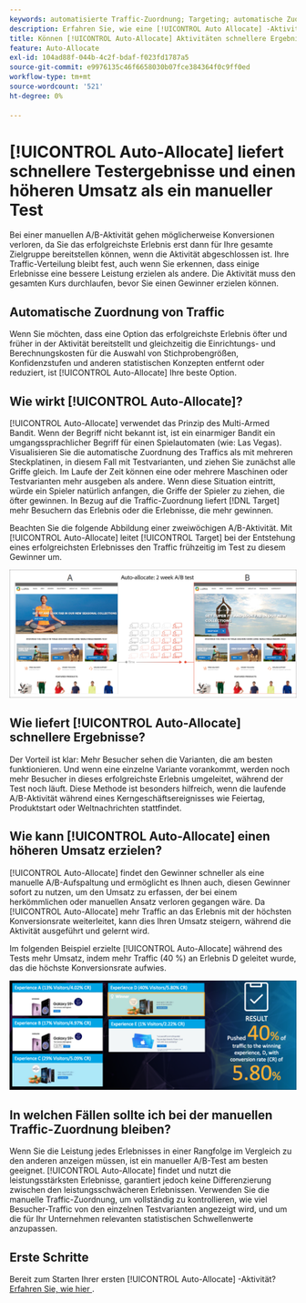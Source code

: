 ```yaml
---
keywords: automatisierte Traffic-Zuordnung; Targeting; automatische Zuordnung; automatische Zuordnung
description: Erfahren Sie, wie eine [!UICONTROL Auto Allocate] -Aktivität in [!DNL Adobe Target] einen Gewinner unter zwei oder mehr Erlebnissen identifiziert und dem Gewinner automatisch mehr Traffic zuordnet.
title: Können [!UICONTROL Auto-Allocate] Aktivitäten schnellere Ergebnisse und höhere Umsätze erzielen?
feature: Auto-Allocate
exl-id: 104ad88f-044b-4c2f-bdaf-f023fd1787a5
source-git-commit: e9976135c46f6658030b07fce384364f0c9ff0ed
workflow-type: tm+mt
source-wordcount: '521'
ht-degree: 0%

---
```


# [!UICONTROL Auto-Allocate] liefert schnellere Testergebnisse und einen höheren Umsatz als ein manueller Test

Bei einer manuellen A/B-Aktivität gehen möglicherweise Konversionen verloren, da Sie das erfolgreichste Erlebnis erst dann für Ihre gesamte Zielgruppe bereitstellen können, wenn die Aktivität abgeschlossen ist. Ihre Traffic-Verteilung bleibt fest, auch wenn Sie erkennen, dass einige Erlebnisse eine bessere Leistung erzielen als andere. Die Aktivität muss den gesamten Kurs durchlaufen, bevor Sie einen Gewinner erzielen können.

## Automatische Zuordnung von Traffic

Wenn Sie möchten, dass eine Option das erfolgreichste Erlebnis öfter und früher in der Aktivität bereitstellt und gleichzeitig die Einrichtungs- und Berechnungskosten für die Auswahl von Stichprobengrößen, Konfidenzstufen und anderen statistischen Konzepten entfernt oder reduziert, ist [!UICONTROL Auto-Allocate] Ihre beste Option.

## Wie wirkt [!UICONTROL Auto-Allocate]?

[!UICONTROL Auto-Allocate] verwendet das Prinzip des Multi-Armed Bandit. Wenn der Begriff nicht bekannt ist, ist ein einarmiger Bandit ein umgangssprachlicher Begriff für einen Spielautomaten (wie: Las Vegas). Visualisieren Sie die automatische Zuordnung des Traffics als mit mehreren Steckplatinen, in diesem Fall mit Testvarianten, und ziehen Sie zunächst alle Griffe gleich. Im Laufe der Zeit können eine oder mehrere Maschinen oder Testvarianten mehr ausgeben als andere. Wenn diese Situation eintritt, würde ein Spieler natürlich anfangen, die Griffe der Spieler zu ziehen, die öfter gewinnen. In Bezug auf die Traffic-Zuordnung liefert [!DNL Target] mehr Besuchern das Erlebnis oder die Erlebnisse, die mehr gewinnen.

Beachten Sie die folgende Abbildung einer zweiwöchigen A/B-Aktivität. Mit [!UICONTROL Auto-Allocate] leitet [!UICONTROL Target] bei der Entstehung eines erfolgreichsten Erlebnisses den Traffic frühzeitig im Test zu diesem Gewinner um.

![Abbildung der automatischen Zuordnung](/help/main/c-activities/automated-traffic-allocation/assets/Auto-Allocate-test.png)

## Wie liefert [!UICONTROL Auto-Allocate] schnellere Ergebnisse?

Der Vorteil ist klar: Mehr Besucher sehen die Varianten, die am besten funktionieren. Und wenn eine einzelne Variante vorankommt, werden noch mehr Besucher in dieses erfolgreichste Erlebnis umgeleitet, während der Test noch läuft. Diese Methode ist besonders hilfreich, wenn die laufende A/B-Aktivität während eines Kerngeschäftsereignisses wie Feiertag, Produktstart oder Weltnachrichten stattfindet.

## Wie kann [!UICONTROL Auto-Allocate] einen höheren Umsatz erzielen?

[!UICONTROL Auto-Allocate] findet den Gewinner schneller als eine manuelle A/B-Aufspaltung und ermöglicht es Ihnen auch, diesen Gewinner sofort zu nutzen, um den Umsatz zu erfassen, der bei einem herkömmlichen oder manuellen Ansatz verloren gegangen wäre. Da [!UICONTROL Auto-Allocate] mehr Traffic an das Erlebnis mit der höchsten Konversionsrate weiterleitet, kann dies Ihren Umsatz steigern, während die Aktivität ausgeführt und gelernt wird.

Im folgenden Beispiel erzielte [!UICONTROL Auto-Allocate] während des Tests mehr Umsatz, indem mehr Traffic (40 %) an Erlebnis D geleitet wurde, das die höchste Konversionsrate aufwies.

![Die automatische Zuordnung bietet eine Abbildung eines höheren Umsatzes](/help/main/c-activities/automated-traffic-allocation/assets/five-experiences.png)

## In welchen Fällen sollte ich bei der manuellen Traffic-Zuordnung bleiben?

Wenn Sie die Leistung jedes Erlebnisses in einer Rangfolge im Vergleich zu den anderen anzeigen müssen, ist ein manueller A/B-Test am besten geeignet. [!UICONTROL Auto-Allocate] findet und nutzt die leistungsstärksten Erlebnisse, garantiert jedoch keine Differenzierung zwischen den leistungsschwächeren Erlebnissen. Verwenden Sie die manuelle Traffic-Zuordnung, um vollständig zu kontrollieren, wie viel Besucher-Traffic von den einzelnen Testvarianten angezeigt wird, und um die für Ihr Unternehmen relevanten statistischen Schwellenwerte anzupassen.

## Erste Schritte

Bereit zum Starten Ihrer ersten [!UICONTROL Auto-Allocate] -Aktivität? [Erfahren Sie, wie hier ](/help/main/c-activities/automated-traffic-allocation/automated-traffic-allocation.md).

